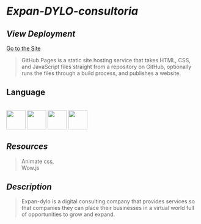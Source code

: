 # _Expan-DYLO-consultoria_

## _View Deployment_
[Go to the Site](https://fernandomoyano.github.io/Expan-DYLO-consultoria/)
>GitHub Pages is a static site hosting service that takes HTML, CSS, and JavaScript files straight from a repository on GitHub, optionally runs the files through a build process, and publishes a website.

## Language

<link rel="stylesheet" href="devicon.min.css">
<div "style=inline_block"><br>


 <img width="50px" height="50px" src="https://cdn.jsdelivr.net/gh/devicons/devicon/icons/html5/html5-original-wordmark.svg" />
 <img width="50px" height="50px" src="https://cdn.jsdelivr.net/gh/devicons/devicon/icons/css3/css3-original-wordmark.svg" />
 <img width="50px" height="50px" src="https://cdn.jsdelivr.net/gh/devicons/devicon/icons/bootstrap/bootstrap-original-wordmark.svg" />        
 <img width="50px" height="50px" src="https://cdn.jsdelivr.net/gh/devicons/devicon/icons/sass/sass-original.svg" /> 
 
 
## _Resources_

>Animate css,  
>Wow.js

## _Description_

>Expan-dylo is a digital consulting company that provides services so that companies
>they can place their businesses in a virtual world full of opportunities to grow
>and expand.


